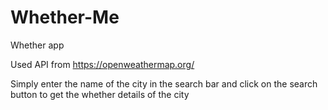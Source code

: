 # Whether-Me
Whether app

Used API from https://openweathermap.org/

Simply enter the name of the city in the search bar and click on the search button to get the whether details of the city 
